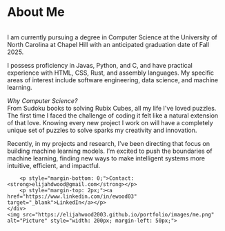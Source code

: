 # About Me

<div style="display: flex; align-items: center;">
    <div>
        <p>I am currently pursuing a degree in Computer Science at the University of North Carolina at Chapel Hill with an anticipated graduation date of Fall 2025.</p> 
        <p>I possess proficiency in Javas, Python, and C, and have practical experience with HTML, CSS, Rust, and assembly languages. My specific areas of interest include software engineering, data science, and machine learning.</p>
        <p><em>Why Computer Science?</em><br>
        From Sudoku books to solving Rubix Cubes, all my life I've loved puzzles. The first time I faced the challenge of coding it felt like a natural extension of that love. Knowing every new project I work on will have a completely unique set of puzzles to solve sparks my creativity and innovation.</p>
        <p>Recently, in my projects and research, I've been directing that focus on building machine learning models. I’m excited to push the boundaries of machine learning, finding new ways to make intelligent systems more intuitive, efficient, and impactful.</p>

        <p style="margin-bottom: 0;">Contact: <strong>elijahdwood@gmail.com</strong></p>
        <p style="margin-top: 2px;"><a href="https://www.linkedin.com/in/ewood03" target="_blank">LinkedIn</a></p>
    </div>
    <img src="https://elijahwood2003.github.io/portfolio/images/me.png" alt="Picture" style="width: 200px; margin-left: 50px;">
</div>